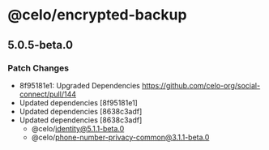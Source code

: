 # @celo/encrypted-backup

## 5.0.5-beta.0

### Patch Changes

- 8f95181e1: Upgraded Dependencies https://github.com/celo-org/social-connect/pull/144
- Updated dependencies [8f95181e1]
- Updated dependencies [8638c3adf]
- Updated dependencies [8638c3adf]
  - @celo/identity@5.1.1-beta.0
  - @celo/phone-number-privacy-common@3.1.1-beta.0
